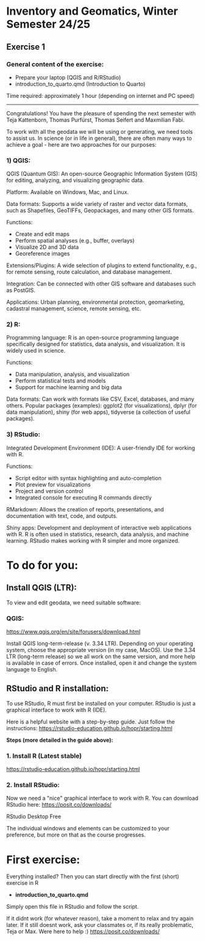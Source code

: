 # Inventory and Geomatics, Winter Semester 24/25

## Exercise 1

### General content of the exercise:
- Prepare your laptop (QGIS and R/RStudio)
- introduction_to_quarto.qmd (Introduction to Quarto)

Time required: approximately 1 hour (depending on internet and PC speed)

------------------------
Congratulations! You have the pleasure of spending the next semester with Teja Kattenborn, Thomas Purfürst, Thomas Seifert and
Maxmilian Fabi.

To work with all the geodata we will be using or generating, we need tools to assist us. In science (or in
life in general), there are often many ways to achieve a goal - here are two approaches for our purposes:

### 1) QGIS:

QGIS (Quantum GIS): An open-source Geographic Information System (GIS) for editing, analyzing, and
visualizing geographic data.

Platform: Available on Windows, Mac, and Linux.

Data formats: Supports a wide variety of raster and vector data formats, such as Shapefiles, GeoTIFFs,
Geopackages, and many other GIS formats.

Functions:

- Create and edit maps
- Perform spatial analyses (e.g., buffer, overlays)
- Visualize 2D and 3D data
- Georeference images

Extensions/Plugins: A wide selection of plugins to extend functionality, e.g., for remote sensing, route
calculation, and database management.

Integration: Can be connected with other GIS software and databases such as PostGIS.

Applications: Urban planning, environmental protection, geomarketing, cadastral management, science,
remote sensing, etc.

### 2) R:

Programming language: R is an open-source programming language specifically designed for statistics,
data analysis, and visualization. It is widely used in science.

Functions:

- Data manipulation, analysis, and visualization
- Perform statistical tests and models
- Support for machine learning and big data

Data formats: Can work with formats like CSV, Excel, databases, and many others.
Popular packages (examples): ggplot2 (for visualizations), dplyr (for data manipulation), shiny (for web
apps), tidyverse (a collection of useful packages).

### 3) RStudio:

Integrated Development Environment (IDE): A user-friendly IDE for working with R.

Functions:

- Script editor with syntax highlighting and auto-completion
- Plot preview for visualizations
- Project and version control
- Integrated console for executing R commands directly

RMarkdown: Allows the creation of reports, presentations, and documentation with text, code, and
outputs.

Shiny apps: Development and deployment of interactive web applications with R.
R is often used in statistics, research, data analysis, and machine learning. RStudio makes working with
R simpler and more organized.

# To do for you:

## Install QGIS (LTR):

To view and edit geodata, we need suitable software: 

### QGIS:

https://www.qgis.org/en/site/forusers/download.html

Install QGIS long-term-release (v. 3.34 LTR).
Depending on your operating system, choose the appropriate version (in my case, MacOS). Use the 3.34
LTR (long-term release) so we all work on the same version, and more help is available in case of errors.
Once installed, open it and change the system language to English.

## RStudio and R installation:

To use RStudio, R must first be installed on your computer. RStudio is just a graphical interface to work
with R (IDE).

Here is a helpful website with a step-by-step guide. Just follow the instructions:
https://rstudio-education.github.io/hopr/starting.html

**Steps (more detailed in the guide above):**

### 1. Install R (Latest stable)

https://rstudio-education.github.io/hopr/starting.html

### 2. Install RStudio:

Now we need a "nice" graphical interface to work with R. You can download RStudio here:
https://posit.co/downloads/

RStudio Desktop Free

The individual windows and elements can be customized to your preference, but more on that as the
course progresses.

# First exercise:

Everything installed? Then you can start directly with the first (short) exercise in R

- **introduction_to_quarto.qmd**

Simply open this file in RStudio and follow the script.

If it didnt work (for whatever reason), take a moment to relax and try again later. If it still doesnt work, ask
your classmates or, if its really problematic, Teja or Max. Were here to help :)
https://posit.co/downloads/

